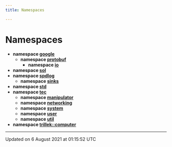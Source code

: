 ```yaml
---
title: Namespaces

---
```


# Namespaces




* **namespace [google](/engine/Namespaces/namespacegoogle/)** 
    * **namespace [protobuf](/engine/Namespaces/namespacegoogle_1_1protobuf/)** 
        * **namespace [io](/engine/Namespaces/namespacegoogle_1_1protobuf_1_1io/)** 
* **namespace [sol](/engine/Namespaces/namespacesol/)** 
* **namespace [spdlog](/engine/Namespaces/namespacespdlog/)** 
    * **namespace [sinks](/engine/Namespaces/namespacespdlog_1_1sinks/)** 
* **namespace [std](/engine/Namespaces/namespacestd/)** 
* **namespace [tec](/engine/Namespaces/namespacetec/)** 
    * **namespace [manipulator](/engine/Namespaces/namespacetec_1_1manipulator/)** 
    * **namespace [networking](/engine/Namespaces/namespacetec_1_1networking/)** 
    * **namespace [system](/engine/Namespaces/namespacetec_1_1system/)** 
    * **namespace [user](/engine/Namespaces/namespacetec_1_1user/)** 
    * **namespace [util](/engine/Namespaces/namespacetec_1_1util/)** 
* **namespace [trillek::computer](/engine/Namespaces/namespacetrillek_1_1computer/)** 



-------------------------------

Updated on  6 August 2021 at 01:15:52 UTC
